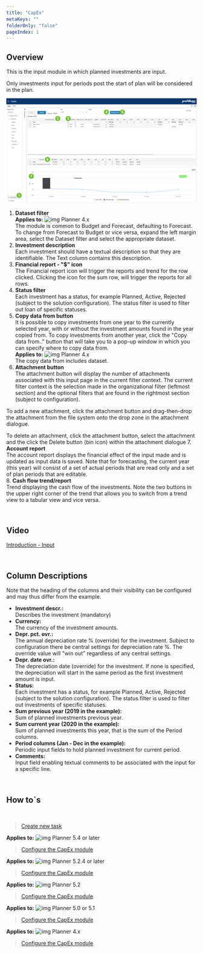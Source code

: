 ```yaml
---
title: "CapEx"
metaKeys: ""
folderOnly: "false"
pageIndex: 1
---
```


## Overview
This is the input module in which planned investments are input.

Only investments input for periods post the start of plan will be considered in the plan.
<br/>

![](img/capex-overview.jpg)

1. **Dataset filter** <br/>
**Applies to:** ![img](https://profitbasedocs.blob.core.windows.net/icons/yes-icon.png) Planner 4.x<br/>
The module is common to Budget and Forecast, defaulting to Forecast. To change from Forecast to Budget or vice versa, expand the left margin area, select the Dataset filter and select the appropriate dataset.<br/>
2. **Investment description** <br/>
Each investment should have a textual description so that they are identifiable. The Text column contains this description.<br/>
3. **Financial report - "$" icon** <br/>
The Financial report icon will trigger the reports and trend for the row clicked. Clicking the icon for the sum row, will trigger the reports for all rows.
4. **Status filter** <br/>
Each investment has a status, for example Planned, Active, Rejected (subject to the solution configuration). The status filter is used to filter out loan of specific statuses.
5. **Copy data from button** <br/>
It is possible to copy investments from one year to the currently selected year, with or without the investment amounts found in the year copied from. To copy investments from another year, click the "Copy data from.." button that will take you to a pop-up window in which you can specify where to copy data from.<br/>
**Applies to:** ![img](https://profitbasedocs.blob.core.windows.net/icons/yes-icon.png) Planner 4.x<br/>
The copy data from includes dataset.
6. **Attachment button** <br/>
The attachment button will display the number of attachments associated with this input page in the current filter context. The current filter context is the selection made in the organizational filter (leftmost section) and the optional filters that are found in the rightmost section (subject to configuration).

To add a new attachment, click the attachment button and drag-then-drop the attachment from the file system onto the drop zone in the attachment dialogue.

To delete an attachment, click the attachment button, select the attachment and the click the Delete button (bin icon) within the attachment dialogue
7. **Account report** <br/>
The account report displays the financial effect of the input made and is updated as input data is saved.
Note that for forecasting, the current year (this year) will consist of a set of actual periods that are read only and a set of plan periods that are editable.<br/>
8. **Cash flow trend/report** <br/>
Trend displaying the cash flow of the investments. Note the two buttons in the upper right corner of the trend that allows you to switch from a trend view to a tabular view and vice versa.<br/>

<br/>


## Video
[Introduction - Input](https://profitbasedocs.blob.core.windows.net/enduserhelp/videos/CapEx.mp4)<br/>

<br/>

## Column Descriptions

Note that the heading of the columns and their visibility can be configured and may thus differ from the example.

- **Investment descr.:**<br/>
Describes the investment (mandatory)
- **Currency:**<br/>
The currency of the investment amounts.
- **Depr. pct. ovr.:**<br/>
The annual depreciation rate % (override) for the investment. Subject to configuration there be central settings for depreciation rate %. The override value will "win out" regardless of any central settings.
- **Depr. date ovr.:**<br/>
The depreciation date (override) for the investment. If none is specified, the depreciation will start in the same period as the first investment amount is input.
- **Status:**<br/>
Each investment has a status, for example Planned, Active, Rejected (subject to the solution configuration). The status filter is used to filter out investments of specific statuses.
- **Sum previous year (2019 in the example):**<br/>
Sum of planned investments previous year.
- **Sum current year (2020 in the example):**<br/>
Sum of planned investments this year, that is the sum of the Period columns.
- **Period columns (Jan - Dec in the example):**<br/>
Periodic input fields to hold planned investment for current period.
- **Comments:**<br/>
Input field enabling textual comments to be associated with the input for a specific line.

<br/>

## How to`s

<br/>

> [Create new task](/planner/workbooks/process-and-tasks/tasks/create-edit-task)<br/>

**Applies to:** ![img](https://profitbasedocs.blob.core.windows.net/icons/yes-icon.png) Planner 5.4 or later
> [Configure the CapEx module](https://profitbasedocs.blob.core.windows.net/enduserhelp/files/V5.4/Planner%20CapEx%20module.pdf)<br/>

**Applies to:** ![img](https://profitbasedocs.blob.core.windows.net/icons/yes-icon.png) Planner 5.2.4 or later
> [Configure the CapEx module](https://profitbasedocs.blob.core.windows.net/enduserhelp/files/V5.2.4/Planner%20CapEx%20module.pdf)<br/>

**Applies to:** ![img](https://profitbasedocs.blob.core.windows.net/icons/yes-icon.png) Planner 5.2 
> [Configure the CapEx module](https://profitbasedocs.blob.core.windows.net/enduserhelp/files/V5.2/Planner%20CapEx%20module.pdf)<br/>

**Applies to:** ![img](https://profitbasedocs.blob.core.windows.net/icons/yes-icon.png) Planner 5.0 or 5.1
> [Configure the CapEx module](https://profitbasedocs.blob.core.windows.net/enduserhelp/files/v5/Planner%20CapEx%20module.pdf)<br/>

**Applies to:** ![img](https://profitbasedocs.blob.core.windows.net/icons/yes-icon.png) Planner 4.x
> [Configure the CapEx module](https://profitbasedocs.blob.core.windows.net/enduserhelp/files/Planner%20CapEx%20module.pdf)<br/>
